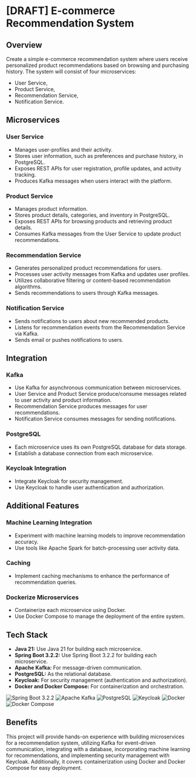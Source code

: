 # [DRAFT] E-commerce Recommendation System

## Overview
Create a simple e-commerce recommendation system where users receive personalized product recommendations based on browsing and purchasing history. 
The system will consist of four microservices: 
* User Service,
* Product Service,
* Recommendation Service,
* Notification Service.

## Microservices

### User Service
- Manages user-profiles and their activity.
- Stores user information, such as preferences and purchase history, in PostgreSQL.
- Exposes REST APIs for user registration, profile updates, and activity tracking.
- Produces Kafka messages when users interact with the platform.

### Product Service
- Manages product information.
- Stores product details, categories, and inventory in PostgreSQL.
- Exposes REST APIs for browsing products and retrieving product details.
- Consumes Kafka messages from the User Service to update product recommendations.

### Recommendation Service
- Generates personalized product recommendations for users.
- Processes user activity messages from Kafka and updates user profiles.
- Utilizes collaborative filtering or content-based recommendation algorithms.
- Sends recommendations to users through Kafka messages.

### Notification Service
- Sends notifications to users about new recommended products.
- Listens for recommendation events from the Recommendation Service via Kafka.
- Sends email or pushes notifications to users.

## Integration

### Kafka
- Use Kafka for asynchronous communication between microservices.
- User Service and Product Service produce/consume messages related to user activity and product information.
- Recommendation Service produces messages for user recommendations.
- Notification Service consumes messages for sending notifications.

### PostgreSQL
- Each microservice uses its own PostgreSQL database for data storage.
- Establish a database connection from each microservice.

### Keycloak Integration
- Integrate Keycloak for security management.
- Use Keycloak to handle user authentication and authorization.

## Additional Features

### Machine Learning Integration
- Experiment with machine learning models to improve recommendation accuracy.
- Use tools like Apache Spark for batch-processing user activity data.

### Caching
- Implement caching mechanisms to enhance the performance of recommendation queries.

### Dockerize Microservices
- Containerize each microservice using Docker.
- Use Docker Compose to manage the deployment of the entire system.

## Tech Stack

- **Java 21:** Use Java 21 for building each microservice.
- **Spring Boot 3.2.2:** Use Spring Boot 3.2.2 for building each microservice.
- **Apache Kafka:** For message-driven communication.
- **PostgreSQL:** As the relational database.
- **Keycloak:** For security management (authentication and authorization).
- **Docker and Docker Compose:** For containerization and orchestration.

![Spring Boot 3.2.2](https://img.shields.io/badge/Spring%20Boot-3.2.2-green)
![Apache Kafka](https://img.shields.io/badge/Apache%20Kafka-orange)
![PostgreSQL](https://img.shields.io/badge/PostgreSQL-blue)
![Keycloak](https://img.shields.io/badge/Keycloak-blueviolet)
![Docker](https://img.shields.io/badge/Docker-blue)
![Docker Compose](https://img.shields.io/badge/Docker%20Compose-blue)


## Benefits
This project will provide hands-on experience with building microservices for a recommendation system, utilizing Kafka for event-driven communication, integrating with a database, incorporating machine learning for recommendations, and implementing security management with Keycloak. Additionally, it covers containerization using Docker and Docker Compose for easy deployment.
